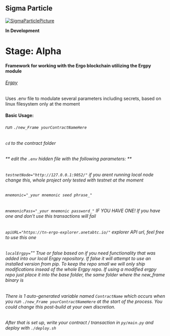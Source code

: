 ## Sigma Particle

[![SigmaParticlePicture](https://d2r55xnwy6nx47.cloudfront.net/uploads/2016/11/1_no-glowing.jpg)](https://github.com/dzyphr/SigmaParticle)


**In Development**
# Stage: Alpha

#### Framework for working with the Ergo blockchain utilizing the Ergpy module

###### [Ergpy](https://github.com/mgpai22/ergpy)

 Uses .env file to modulate several parameters including secrets, based on linux filesystem only at the moment

#### Basic Usage:

######  run `./new_Frame yourContractNameHere`

######  `cd` to the contract folder

###### ** edit the `.env` hidden file with the following parameters: **

######  `testnetNode="http://127.0.0.1:9052/"` _if you arent running local node change this, whole project only tested with testnet at the moment_

######  `mnemonic="_your mnemonic seed phrase_"`

######  `mnemonicPass="_your mnemonic password_"` _IF YOU HAVE ONE! If you have one and don't use this transactions will fail_

######  `apiURL="https://tn-ergo-explorer.anetabtc.io/"` _explorer API url, feel free to use this one_

######  `localErgpy=`""  _True or false based on if you need functionality that was added into our local Ergpy repository. If false it will attempt to use an installed version from pip. To keep the repo small we will only ship modifications insead of the whole Ergpy repo. If using a modified ergpy repo just place it into the base folder, the same folder where the new_frame binary is_

######  There is 1 auto-generated variable named `ContractName` which occurs when you run `./new_Frame yourContractNameHere` at the start of the process. You could change this post-build at your own discretion. 

###### After that is set up, write your contract / transaction in `py/main.py` and deploy with `./deploy.sh`
